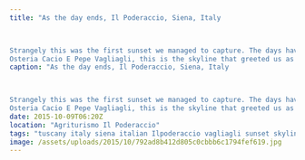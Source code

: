 ```yaml
---
title: "As the day ends, Il Poderaccio, Siena, Italy

        

Strangely this was the first sunset we managed to capture. The days have been so busy that we've flopped in the evening. Enjoyed a lovely meal out in 
Osteria Cacio E Pepe Vagliagli, this is the skyline that greeted us as we went out for the evening."
caption: "As the day ends, Il Poderaccio, Siena, Italy

        

Strangely this was the first sunset we managed to capture. The days have been so busy that we've flopped in the evening. Enjoyed a lovely meal out in 
Osteria Cacio E Pepe Vagliagli, this is the skyline that greeted us as we went out for the evening."
date: 2015-10-09T06:20Z
location: "Agriturismo Il Poderaccio"
tags: "tuscany italy siena italian Ilpoderaccio vagliagli sunset skyline dusk"
image: /assets/uploads/2015/10/792ad8b412d805c0cbbb6c1794fef619.jpg
---
```

